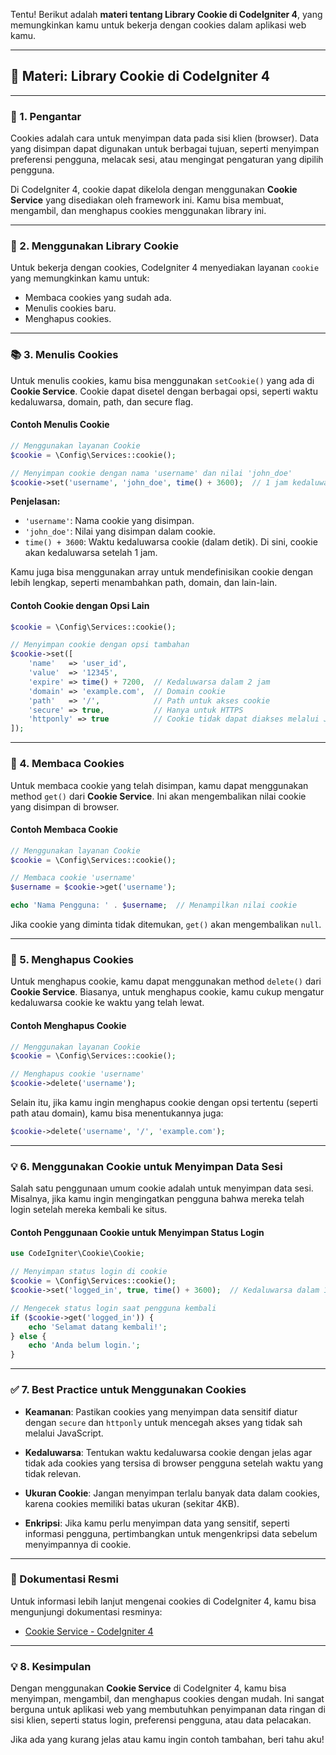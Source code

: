 Tentu! Berikut adalah **materi tentang Library Cookie di CodeIgniter 4**, yang memungkinkan kamu untuk bekerja dengan cookies dalam aplikasi web kamu.

---

## 🍪 Materi: Library Cookie di CodeIgniter 4

---

### 🔰 1. Pengantar

Cookies adalah cara untuk menyimpan data pada sisi klien (browser). Data yang disimpan dapat digunakan untuk berbagai tujuan, seperti menyimpan preferensi pengguna, melacak sesi, atau mengingat pengaturan yang dipilih pengguna.

Di CodeIgniter 4, cookie dapat dikelola dengan menggunakan **Cookie Service** yang disediakan oleh framework ini. Kamu bisa membuat, mengambil, dan menghapus cookies menggunakan library ini.

---

### 🔧 2. Menggunakan Library Cookie

Untuk bekerja dengan cookies, CodeIgniter 4 menyediakan layanan `cookie` yang memungkinkan kamu untuk:

- Membaca cookies yang sudah ada.
- Menulis cookies baru.
- Menghapus cookies.

---

### 📚 3. Menulis Cookies

Untuk menulis cookies, kamu bisa menggunakan `setCookie()` yang ada di **Cookie Service**. Cookie dapat disetel dengan berbagai opsi, seperti waktu kedaluwarsa, domain, path, dan secure flag.

#### Contoh Menulis Cookie

```php
// Menggunakan layanan Cookie
$cookie = \Config\Services::cookie();

// Menyimpan cookie dengan nama 'username' dan nilai 'john_doe'
$cookie->set('username', 'john_doe', time() + 3600);  // 1 jam kedaluwarsa
```

**Penjelasan:**
- `'username'`: Nama cookie yang disimpan.
- `'john_doe'`: Nilai yang disimpan dalam cookie.
- `time() + 3600`: Waktu kedaluwarsa cookie (dalam detik). Di sini, cookie akan kedaluwarsa setelah 1 jam.

Kamu juga bisa menggunakan array untuk mendefinisikan cookie dengan lebih lengkap, seperti menambahkan path, domain, dan lain-lain.

#### Contoh Cookie dengan Opsi Lain

```php
$cookie = \Config\Services::cookie();

// Menyimpan cookie dengan opsi tambahan
$cookie->set([
    'name'   => 'user_id',
    'value'  => '12345',
    'expire' => time() + 7200,  // Kedaluwarsa dalam 2 jam
    'domain' => 'example.com',  // Domain cookie
    'path'   => '/',            // Path untuk akses cookie
    'secure' => true,           // Hanya untuk HTTPS
    'httponly' => true          // Cookie tidak dapat diakses melalui JavaScript
]);
```

---

### 📖 4. Membaca Cookies

Untuk membaca cookie yang telah disimpan, kamu dapat menggunakan method `get()` dari **Cookie Service**. Ini akan mengembalikan nilai cookie yang disimpan di browser.

#### Contoh Membaca Cookie

```php
// Menggunakan layanan Cookie
$cookie = \Config\Services::cookie();

// Membaca cookie 'username'
$username = $cookie->get('username');

echo 'Nama Pengguna: ' . $username;  // Menampilkan nilai cookie
```

Jika cookie yang diminta tidak ditemukan, `get()` akan mengembalikan `null`.

---

### 🧹 5. Menghapus Cookies

Untuk menghapus cookie, kamu dapat menggunakan method `delete()` dari **Cookie Service**. Biasanya, untuk menghapus cookie, kamu cukup mengatur kedaluwarsa cookie ke waktu yang telah lewat.

#### Contoh Menghapus Cookie

```php
// Menggunakan layanan Cookie
$cookie = \Config\Services::cookie();

// Menghapus cookie 'username'
$cookie->delete('username');
```

Selain itu, jika kamu ingin menghapus cookie dengan opsi tertentu (seperti path atau domain), kamu bisa menentukannya juga:

```php
$cookie->delete('username', '/', 'example.com');
```

---

### 💡 6. Menggunakan Cookie untuk Menyimpan Data Sesi

Salah satu penggunaan umum cookie adalah untuk menyimpan data sesi. Misalnya, jika kamu ingin mengingatkan pengguna bahwa mereka telah login setelah mereka kembali ke situs.

#### Contoh Penggunaan Cookie untuk Menyimpan Status Login

```php
use CodeIgniter\Cookie\Cookie;

// Menyimpan status login di cookie
$cookie = \Config\Services::cookie();
$cookie->set('logged_in', true, time() + 3600);  // Kedaluwarsa dalam 1 jam

// Mengecek status login saat pengguna kembali
if ($cookie->get('logged_in')) {
    echo 'Selamat datang kembali!';
} else {
    echo 'Anda belum login.';
}
```

---

### ✅ 7. Best Practice untuk Menggunakan Cookies

- **Keamanan**: Pastikan cookies yang menyimpan data sensitif diatur dengan `secure` dan `httponly` untuk mencegah akses yang tidak sah melalui JavaScript.
  
- **Kedaluwarsa**: Tentukan waktu kedaluwarsa cookie dengan jelas agar tidak ada cookies yang tersisa di browser pengguna setelah waktu yang tidak relevan.
  
- **Ukuran Cookie**: Jangan menyimpan terlalu banyak data dalam cookies, karena cookies memiliki batas ukuran (sekitar 4KB).
  
- **Enkripsi**: Jika kamu perlu menyimpan data yang sensitif, seperti informasi pengguna, pertimbangkan untuk mengenkripsi data sebelum menyimpannya di cookie.

---

### 📘 Dokumentasi Resmi

Untuk informasi lebih lanjut mengenai cookies di CodeIgniter 4, kamu bisa mengunjungi dokumentasi resminya:

- [Cookie Service - CodeIgniter 4](https://codeigniter.com/user_guide/libraries/cookies.html)

---

### 💡 8. Kesimpulan

Dengan menggunakan **Cookie Service** di CodeIgniter 4, kamu bisa menyimpan, mengambil, dan menghapus cookies dengan mudah. Ini sangat berguna untuk aplikasi web yang membutuhkan penyimpanan data ringan di sisi klien, seperti status login, preferensi pengguna, atau data pelacakan.

Jika ada yang kurang jelas atau kamu ingin contoh tambahan, beri tahu aku!